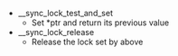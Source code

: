 - __sync_lock_test_and_set
	- Set \*ptr and return its previous value
- __sync_lock_release
	- Release the lock set by above